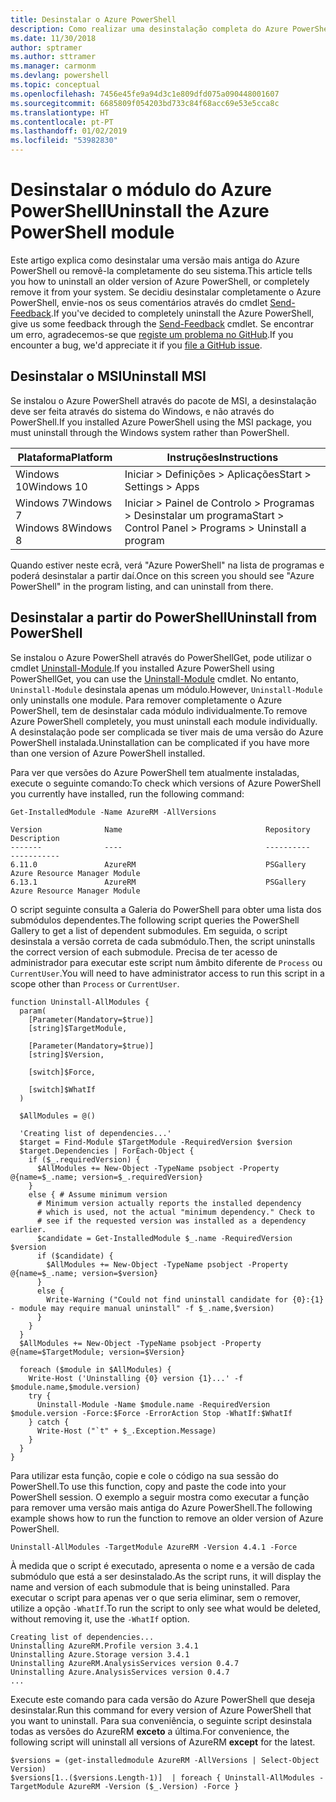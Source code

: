 ```yaml
---
title: Desinstalar o Azure PowerShell
description: Como realizar uma desinstalação completa do Azure PowerShell
ms.date: 11/30/2018
author: sptramer
ms.author: sttramer
ms.manager: carmonm
ms.devlang: powershell
ms.topic: conceptual
ms.openlocfilehash: 7456e45fe9a94d3c1e809dfd075a090448001607
ms.sourcegitcommit: 6685809f054203bd733c84f68acc69e53e5cca8c
ms.translationtype: HT
ms.contentlocale: pt-PT
ms.lasthandoff: 01/02/2019
ms.locfileid: "53982830"
---
```

# <a name="uninstall-the-azure-powershell-module"></a><span data-ttu-id="d5794-103">Desinstalar o módulo do Azure PowerShell</span><span class="sxs-lookup"><span data-stu-id="d5794-103">Uninstall the Azure PowerShell module</span></span>

<span data-ttu-id="d5794-104">Este artigo explica como desinstalar uma versão mais antiga do Azure PowerShell ou removê-la completamente do seu sistema.</span><span class="sxs-lookup"><span data-stu-id="d5794-104">This article tells you how to uninstall an older version of Azure PowerShell, or completely remove it from your system.</span></span> <span data-ttu-id="d5794-105">Se decidiu desinstalar completamente o Azure PowerShell, envie-nos os seus comentários através do cmdlet [Send-Feedback](/powershell/module/azurerm.profile/send-feedback).</span><span class="sxs-lookup"><span data-stu-id="d5794-105">If you've decided to completely uninstall the Azure PowerShell, give us some feedback through the [Send-Feedback](/powershell/module/azurerm.profile/send-feedback) cmdlet.</span></span>
<span data-ttu-id="d5794-106">Se encontrar um erro, agradecemos-se que [registe um problema no GitHub](https://github.com/azure/azure-powershell/issues).</span><span class="sxs-lookup"><span data-stu-id="d5794-106">If you encounter a bug, we'd appreciate it if you [file a GitHub issue](https://github.com/azure/azure-powershell/issues).</span></span>


## <a name="uninstall-msi"></a><span data-ttu-id="d5794-107">Desinstalar o MSI</span><span class="sxs-lookup"><span data-stu-id="d5794-107">Uninstall MSI</span></span>

<span data-ttu-id="d5794-108">Se instalou o Azure PowerShell através do pacote de MSI, a desinstalação deve ser feita através do sistema do Windows, e não através do PowerShell.</span><span class="sxs-lookup"><span data-stu-id="d5794-108">If you installed Azure PowerShell using the MSI package, you must uninstall through the Windows system rather than PowerShell.</span></span>

| <span data-ttu-id="d5794-109">Plataforma</span><span class="sxs-lookup"><span data-stu-id="d5794-109">Platform</span></span> | <span data-ttu-id="d5794-110">Instruções</span><span class="sxs-lookup"><span data-stu-id="d5794-110">Instructions</span></span> |
|----------|--------------|
| <span data-ttu-id="d5794-111">Windows 10</span><span class="sxs-lookup"><span data-stu-id="d5794-111">Windows 10</span></span> | <span data-ttu-id="d5794-112">Iniciar > Definições > Aplicações</span><span class="sxs-lookup"><span data-stu-id="d5794-112">Start > Settings > Apps</span></span> |
| <span data-ttu-id="d5794-113">Windows 7</span><span class="sxs-lookup"><span data-stu-id="d5794-113">Windows 7</span></span> </br><span data-ttu-id="d5794-114">Windows 8</span><span class="sxs-lookup"><span data-stu-id="d5794-114">Windows 8</span></span> | <span data-ttu-id="d5794-115">Iniciar > Painel de Controlo > Programas > Desinstalar um programa</span><span class="sxs-lookup"><span data-stu-id="d5794-115">Start > Control Panel > Programs > Uninstall a program</span></span> |

<span data-ttu-id="d5794-116">Quando estiver neste ecrã, verá "Azure PowerShell" na lista de programas e poderá desinstalar a partir daí.</span><span class="sxs-lookup"><span data-stu-id="d5794-116">Once on this screen you should see "Azure PowerShell" in the program listing, and can uninstall from there.</span></span>

## <a name="uninstall-from-powershell"></a><span data-ttu-id="d5794-117">Desinstalar a partir do PowerShell</span><span class="sxs-lookup"><span data-stu-id="d5794-117">Uninstall from PowerShell</span></span>

<span data-ttu-id="d5794-118">Se instalou o Azure PowerShell através do PowerShellGet, pode utilizar o cmdlet [Uninstall-Module](/powershell/module/powershellget/uninstall-module).</span><span class="sxs-lookup"><span data-stu-id="d5794-118">If you installed Azure PowerShell using PowerShellGet, you can use the [Uninstall-Module](/powershell/module/powershellget/uninstall-module) cmdlet.</span></span> <span data-ttu-id="d5794-119">No entanto, `Uninstall-Module` desinstala apenas um módulo.</span><span class="sxs-lookup"><span data-stu-id="d5794-119">However, `Uninstall-Module` only uninstalls one module.</span></span> <span data-ttu-id="d5794-120">Para remover completamente o Azure PowerShell, tem de desinstalar cada módulo individualmente.</span><span class="sxs-lookup"><span data-stu-id="d5794-120">To remove Azure PowerShell completely, you must uninstall each module individually.</span></span> <span data-ttu-id="d5794-121">A desinstalação pode ser complicada se tiver mais de uma versão do Azure PowerShell instalada.</span><span class="sxs-lookup"><span data-stu-id="d5794-121">Uninstallation can be complicated if you have more than one version of Azure PowerShell installed.</span></span>

<span data-ttu-id="d5794-122">Para ver que versões do Azure PowerShell tem atualmente instaladas, execute o seguinte comando:</span><span class="sxs-lookup"><span data-stu-id="d5794-122">To check which versions of Azure PowerShell you currently have installed, run the following command:</span></span>

```powershell-interactive
Get-InstalledModule -Name AzureRM -AllVersions
```

```output
Version              Name                                Repository           Description
-------              ----                                ----------           -----------
6.11.0               AzureRM                             PSGallery            Azure Resource Manager Module
6.13.1               AzureRM                             PSGallery            Azure Resource Manager Module
```

<span data-ttu-id="d5794-123">O script seguinte consulta a Galeria do PowerShell para obter uma lista dos submódulos dependentes.</span><span class="sxs-lookup"><span data-stu-id="d5794-123">The following script queries the PowerShell Gallery to get a list of dependent submodules.</span></span> <span data-ttu-id="d5794-124">Em seguida, o script desinstala a versão correta de cada submódulo.</span><span class="sxs-lookup"><span data-stu-id="d5794-124">Then, the script uninstalls the correct version of each submodule.</span></span> <span data-ttu-id="d5794-125">Precisa de ter acesso de administrador para executar este script num âmbito diferente de `Process` ou `CurrentUser`.</span><span class="sxs-lookup"><span data-stu-id="d5794-125">You will need to have administrator access to run this script in a scope other than `Process` or `CurrentUser`.</span></span>

```powershell-interactive
function Uninstall-AllModules {
  param(
    [Parameter(Mandatory=$true)]
    [string]$TargetModule,

    [Parameter(Mandatory=$true)]
    [string]$Version,

    [switch]$Force,

    [switch]$WhatIf
  )
  
  $AllModules = @()
  
  'Creating list of dependencies...'
  $target = Find-Module $TargetModule -RequiredVersion $version
  $target.Dependencies | ForEach-Object {
    if ($_.requiredVersion) {
      $AllModules += New-Object -TypeName psobject -Property @{name=$_.name; version=$_.requiredVersion}
    }
    else { # Assume minimum version
      # Minimum version actually reports the installed dependency
      # which is used, not the actual "minimum dependency." Check to
      # see if the requested version was installed as a dependency earlier.
      $candidate = Get-InstalledModule $_.name -RequiredVersion $version
      if ($candidate) {
        $AllModules += New-Object -TypeName psobject -Property @{name=$_.name; version=$version}
      }
      else {
        Write-Warning ("Could not find uninstall candidate for {0}:{1} - module may require manual uninstall" -f $_.name,$version)
      }
    }
  }
  $AllModules += New-Object -TypeName psobject -Property @{name=$TargetModule; version=$Version}

  foreach ($module in $AllModules) {
    Write-Host ('Uninstalling {0} version {1}...' -f $module.name,$module.version)
    try {
      Uninstall-Module -Name $module.name -RequiredVersion $module.version -Force:$Force -ErrorAction Stop -WhatIf:$WhatIf
    } catch {
      Write-Host ("`t" + $_.Exception.Message)
    }
  }
}
```

<span data-ttu-id="d5794-126">Para utilizar esta função, copie e cole o código na sua sessão do PowerShell.</span><span class="sxs-lookup"><span data-stu-id="d5794-126">To use this function, copy and paste the code into your PowerShell session.</span></span> <span data-ttu-id="d5794-127">O exemplo a seguir mostra como executar a função para remover uma versão mais antiga do Azure PowerShell.</span><span class="sxs-lookup"><span data-stu-id="d5794-127">The following example shows how to run the function to remove an older version of Azure PowerShell.</span></span>

```powershell-interactive
Uninstall-AllModules -TargetModule AzureRM -Version 4.4.1 -Force
```

<span data-ttu-id="d5794-128">À medida que o script é executado, apresenta o nome e a versão de cada submódulo que está a ser desinstalado.</span><span class="sxs-lookup"><span data-stu-id="d5794-128">As the script runs, it will display the name and version of each submodule that is being uninstalled.</span></span> <span data-ttu-id="d5794-129">Para executar o script para apenas ver o que seria eliminar, sem o remover, utilize a opção `-WhatIf`.</span><span class="sxs-lookup"><span data-stu-id="d5794-129">To run the script to only see what would be deleted, without removing it, use the `-WhatIf` option.</span></span>

```output
Creating list of dependencies...
Uninstalling AzureRM.Profile version 3.4.1
Uninstalling Azure.Storage version 3.4.1
Uninstalling AzureRM.AnalysisServices version 0.4.7
Uninstalling Azure.AnalysisServices version 0.4.7
...
```

<span data-ttu-id="d5794-130">Execute este comando para cada versão do Azure PowerShell que deseja desinstalar.</span><span class="sxs-lookup"><span data-stu-id="d5794-130">Run this command for every version of Azure PowerShell that you want to uninstall.</span></span> <span data-ttu-id="d5794-131">Para sua conveniência, o seguinte script desinstala todas as versões do AzureRM __exceto__ a última.</span><span class="sxs-lookup"><span data-stu-id="d5794-131">For convenience, the following script will uninstall all versions of AzureRM __except__ for the latest.</span></span>

```powershell-interactive
$versions = (get-installedmodule AzureRM -AllVersions | Select-Object Version)
$versions[1..($versions.Length-1)]  | foreach { Uninstall-AllModules -TargetModule AzureRM -Version ($_.Version) -Force }
```
